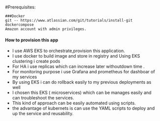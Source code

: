 #Prerequisites:

    ###Docker
    git -- https://www.atlassian.com/git/tutorials/install-git
    dockercompose
    Amazon account with admin privileges.
    
    
 #### How to provision this app
 
 - I use AWS EKS to orchestrate,provision this application.
 - I use docker to build image and store in registry and Using EKS clustering i create pods
 - For HA i use replicas which can increase later withoutdown time .
 - For monitoring purpose i use Grafana and prometheus for dashboar of my services
 - By using EKS i can do rollback easily to my previous deployments as well
 - I chosen this EKS ( microservices) which can be manages easily and can  troubleshoot the services.
 - This kind of approach can be easily automated using scripts.
 - the advantage of kubernets is can use the YAML scripts to deploy and up the service and reusability.
 
 
 
